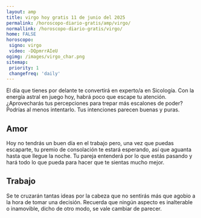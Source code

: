 ```yaml
---
layout: amp
title: virgo hoy gratis 11 de junio del 2025 
permalink: /horoscopo-diario-gratis/amp/virgo/
normallink: /horoscopo-diario-gratis/virgo/
home: FALSE
horoscopo:
 signo: virgo
 video: -DQpmrrAIeU
ogimg: /images/virgo_char.png
sitemap:
 priority: 1
 changefreq: 'daily'
---
```



El día que tienes por delante te convertirá en experto/a en Sicología. Con la energía astral en juego hoy, habrá poco que escape tu atención. ¿Aprovecharás tus percepciones para trepar más escalones de poder? Podrías al menos intentarlo. Tus intenciones parecen buenas y puras.

## Amor

Hoy no tendrás un buen día en el trabajo pero, una vez que puedas escaparte, tu premio de consolación te estará esperando, así que aguanta hasta que llegue la noche. Tu pareja entenderá por lo que estás pasando y hará todo lo que pueda para  hacer que te sientas mucho mejor.

## Trabajo

Se te cruzarán tantas ideas por la cabeza que no sentirás más que agobio a la hora de tomar una decisión. Recuerda que ningún aspecto es inalterable o inamovible, dicho de otro modo, se vale cambiar de parecer.